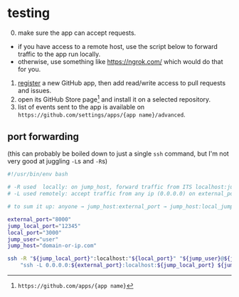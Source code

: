 # testing

0. make sure the app can accept requests.
  - if you have access to a remote host, use the script below to forward traffic to the app run locally.
  - otherwise, use something like https://ngrok.com/ which would do that for you.
1. [register](https://github.com/settings/apps/new) a new GitHub app, then add read/write access to pull requests and issues.
2. open its GitHub Store page[^1] and install it on a selected repository.
3. list of events sent to the app is available on `https://github.com/settings/apps/{app name}/advanced`.

## port forwarding

(this can probably be boiled down to just a single `ssh` command, but I'm not very good at juggling `-L`s and `-R`s)

```sh
#!/usr/bin/env bash

# -R used  locally: on jump_host, forward traffic from ITS localhost:jump_local_port to YOUR localhost:local_port
# -L used remotely: accept traffic from any ip (0.0.0.0) on external_port and forward it to localhost:local_jump_port

# to sum it up: anyone → jump_host:external_port → jump_host:local_jump_port → localhost:local_port → local web server

external_port="8000"
jump_local_port="12345"
local_port="3000"
jump_user="user"
jump_host="domain-or-ip.com"

ssh -R "${jump_local_port}":localhost:"${local_port}" "${jump_user}@${jump_host}" -A \
    "ssh -L 0.0.0.0:${external_port}:localhost:${jump_local_port} ${jump_user}@localhost >/dev/null"
```

[^1]: `https://github.com/apps/{app name}`
